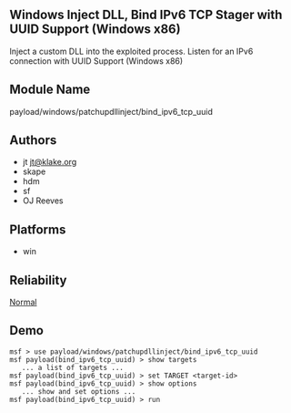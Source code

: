 ## Windows Inject DLL, Bind IPv6 TCP Stager with UUID Support (Windows x86)

Inject a custom DLL into the exploited process. Listen for 
an IPv6 connection with UUID Support (Windows x86)


## Module Name
payload/windows/patchupdllinject/bind_ipv6_tcp_uuid

## Authors
* jt <jt@klake.org>
* skape
* hdm
* sf
* OJ Reeves





## Platforms
* win

## Reliability
[Normal](https://github.com/rapid7/metasploit-framework/wiki/Exploit-Ranking)

## Demo

```
msf > use payload/windows/patchupdllinject/bind_ipv6_tcp_uuid
msf payload(bind_ipv6_tcp_uuid) > show targets
   ... a list of targets ...
msf payload(bind_ipv6_tcp_uuid) > set TARGET <target-id>
msf payload(bind_ipv6_tcp_uuid) > show options
   ... show and set options ...
msf payload(bind_ipv6_tcp_uuid) > run
```
    
    